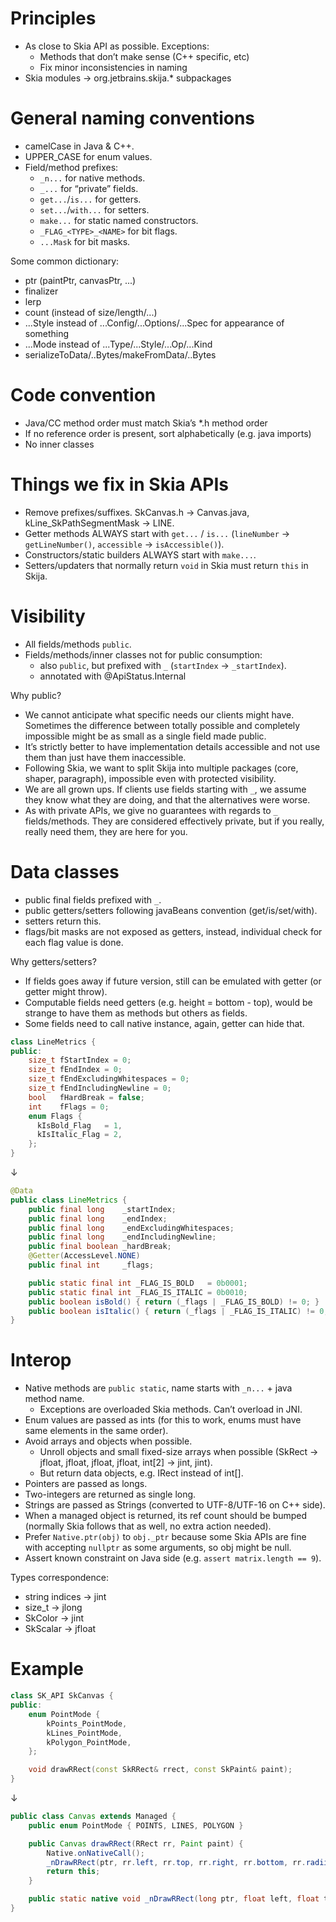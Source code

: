# Principles

- As close to Skia API as possible. Exceptions:
  - Methods that don’t make sense (C++ specific, etc)
  - Fix minor inconsistencies in naming
- Skia modules -> org.jetbrains.skija.* subpackages

# General naming conventions

- camelCase in Java & C++.
- UPPER_CASE for enum values.
- Field/method prefixes:
  - `_n...` for native methods.
  - `_...`  for “private” fields.
  - `get...`/`is...` for getters.
  - `set...`/`with...` for setters.
  - `make...` for static named constructors.
  - `_FLAG_<TYPE>_<NAME>` for bit flags.
  - `...Mask` for bit masks.

Some common dictionary:

- ptr (paintPtr, canvasPtr, ...)
- finalizer
- lerp
- count (instead of size/length/...)
- ...Style instead of ...Config/...Options/...Spec for appearance of something
- ...Mode instead of ...Type/...Style/...Op/...Kind
- serializeToData/..Bytes/makeFromData/..Bytes

# Code convention

- Java/CC method order must match Skia’s *.h method order
- If no reference order is present, sort alphabetically (e.g. java imports)
- No inner classes

# Things we fix in Skia APIs

- Remove prefixes/suffixes. SkCanvas.h -> Canvas.java, kLine_SkPathSegmentMask -> LINE.
- Getter methods ALWAYS start with `get...` / `is...` (`lineNumber` -> `getLineNumber()`, `accessible` -> `isAccessible()`).
- Constructors/static builders ALWAYS start with `make...`.
- Setters/updaters that normally return `void` in Skia must return `this` in Skija.

# Visibility

- All fields/methods `public`.
- Fields/methods/inner classes not for public consumption:
  - also `public`, but prefixed with `_` (`startIndex` -> `_startIndex`).
  - annotated with @ApiStatus.Internal

Why public?

- We cannot anticipate what specific needs our clients might have. Sometimes the difference between totally possible and completely impossible might be as small as a single field made public.
- It’s strictly better to have implementation details accessible and not use them than just have them inaccessible.
- Following Skia, we want to split Skija into multiple packages (core, shaper, paragraph), impossible even with protected visibility.
- We are all grown ups. If clients use fields starting with `_`, we assume they know what they are doing, and that the alternatives were worse.
- As with private APIs, we give no guarantees with regards to `_` fields/methods. They are considered effectively private, but if you really, really need them, they are here for you.

# Data classes

- public final fields prefixed with `_`.
- public getters/setters following javaBeans convention (get/is/set/with).
- setters return this.
- flags/bit masks are not exposed as getters, instead, individual check for each flag value is done.

Why getters/setters?

- If fields goes away if future version, still can be emulated with getter (or getter might throw).
- Computable fields need getters (e.g. height = bottom - top), would be strange to have them as methods but others as fields.
- Some fields need to call native instance, again, getter can hide that.

```cpp
class LineMetrics {
public:
    size_t fStartIndex = 0;
    size_t fEndIndex = 0;
    size_t fEndExcludingWhitespaces = 0;
    size_t fEndIncludingNewline = 0;
    bool   fHardBreak = false;
    int    fFlags = 0;
    enum Flags {
      kIsBold_Flag   = 1,
      kIsItalic_Flag = 2,
    };
}
```

↓

```java
@Data
public class LineMetrics {
    public final long    _startIndex;
    public final long    _endIndex;
    public final long    _endExcludingWhitespaces;
    public final long    _endIncludingNewline;
    public final boolean _hardBreak;
    @Getter(AccessLevel.NONE)
    public final int     _flags;

    public static final int _FLAG_IS_BOLD   = 0b0001;
    public static final int _FLAG_IS_ITALIC = 0b0010;
    public boolean isBold() { return (_flags | _FLAG_IS_BOLD) != 0; }
    public boolean isItalic() { return (_flags | _FLAG_IS_ITALIC) != 0; }
}
```

# Interop

- Native methods are `public static`, name starts with `_n...` + java method name.
  - Exceptions are overloaded Skia methods. Can’t overload in JNI.
- Enum values are passed as ints (for this to work, enums must have same elements in the same order).
- Avoid arrays and objects when possible.
  - Unroll objects and small fixed-size arrays when possible (SkRect -> jfloat, jfloat, jfloat, jfloat, int[2] -> jint, jint).
  - But return data objects, e.g. IRect instead of int[].
- Pointers are passed as longs.
- Two-integers are returned as single long.
- Strings are passed as Strings (converted to UTF-8/UTF-16 on C++ side).
- When a managed object is returned, its ref count should be bumped (normally Skia follows that as well, no extra action needed).
- Prefer `Native.ptr(obj)` to `obj._ptr` because some Skia APIs are fine with accepting `nullptr` as some arguments, so obj might be null.
- Assert known constraint on Java side (e.g. `assert matrix.length == 9`).

Types correspondence:

- string indices -> jint
- size_t -> jlong
- SkColor -> jint
- SkScalar -> jfloat

# Example

```cpp
class SK_API SkCanvas {
public:
    enum PointMode {
        kPoints_PointMode, 
        kLines_PointMode,  
        kPolygon_PointMode,
    };

    void drawRRect(const SkRRect& rrect, const SkPaint& paint);
}
```

↓

```java
public class Canvas extends Managed {
    public enum PointMode { POINTS, LINES, POLYGON }

    public Canvas drawRRect(RRect rr, Paint paint) {
        Native.onNativeCall();
        _nDrawRRect(ptr, rr.left, rr.top, rr.right, rr.bottom, rr.radii, Native.ptr(paint));
        return this;
    }

    public static native void _nDrawRRect(long ptr, float left, float top, float right, float bottom, float[] radii, long paintPtr);
}
```